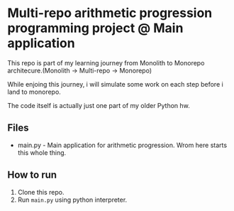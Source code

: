 # Multi-repo arithmetic progression programming project @ Main application
This repo is part of my learning journey from Monolith to Monorepo architecure.(Monolith -> Multi-repo -> Monorepo)

While enjoing this journey, i will simulate some work on each step before i land to monorepo.

The code itself is actually just one part of my older Python hw.

## Files
- main.py - Main application for arithmetic progression. Wrom here starts this whole thing.


## How to run
1. Clone this repo.
2. Run `main.py` using python interpreter.